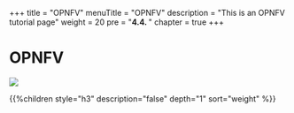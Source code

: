 +++
title = "OPNFV"
menuTitle = "OPNFV"
description = "This is an OPNFV tutorial page"
weight = 20 
pre = "<b>4.4. </b>"
chapter = true
+++

# OPNFV

![](/images/hack4easy/opnfv_logo_wp.png)

{{%children style="h3" description="false" depth="1" sort="weight" %}}
